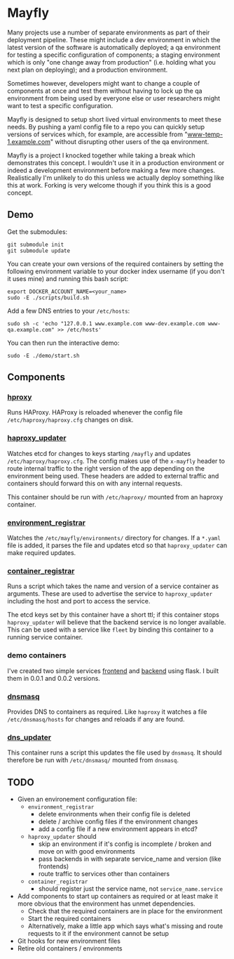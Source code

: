 # Mayfly

Many projects use a number of separate environments as part of their deployment 
pipeline.  These might include a dev environment in which the latest version of the
software is automatically deployed; a qa environment for testing a specific 
configuration of components; a staging environment which is only "one change away from
production" (i.e. holding what you next plan on deploying); and a production 
environment.

Sometimes however, developers might want to change a couple of components at once and
test them without having to lock up the qa environment from being used by everyone else
or user researchers might want to test a specific configuration.

Mayfly is designed to setup short lived virtual environments to meet these needs.  By 
pushing a yaml config file to a repo you can quickly setup versions of services which, 
for example, are accessible from "www-temp-1.example.com" without disrupting other users 
of the qa environment.

Mayfly is a project I knocked together while taking a break which demonstrates this 
concept.  I wouldn't use it in a production environment or indeed a development 
environment before making a few more changes.  Realistically I'm unlikely to do this
unless we actually deploy something like this at work.  Forking  is very welcome though
if you think this is a good concept.

## Demo

Get the submodules:

```
git submodule init
git submodule update
```

You can create your own versions of the required containers by setting the following 
environment variable to your docker index username (if you don't it uses mine) and 
running this bash script:

```
export DOCKER_ACCOUNT_NAME=<your_name>
sudo -E ./scripts/build.sh
```

Add a few DNS entries to your `/etc/hosts`:

```
sudo sh -c 'echo "127.0.0.1 www.example.com www-dev.example.com www-qa.example.com" >> /etc/hosts'
```

You can then run the interactive demo:

```
sudo -E ./demo/start.sh
```

## Components

### [hproxy](https://github.com/bewt85/docker-haproxy)
Runs HAProxy.  HAProxy is reloaded whenever the config file 
`/etc/haproxy/haproxy.cfg` changes on disk.

### [haproxy_updater](https://github.com/bewt85/mayfly-haproxy-updater)

Watches etcd for changes to keys starting `/mayfly` and updates 
`/etc/haproxy/haproxy.cfg`.  The config makes use of the `x-mayfly` header to 
route internal traffic to the right version of the app depending on the 
environment being used.  These headers are added to external traffic and 
containers should forward this on with any internal requests.

This container should be run with `/etc/haproxy/` mounted from an haproxy 
container.

### [environment_registrar](https://github.com/bewt85/mayfly-environment-registrar)

Watches the `/etc/mayfly/environments/` directory for changes.  If a `*.yaml` 
file is added, it parses the file and updates etcd so that `haproxy_updater`
can make required updates.

### [container_registrar](https://github.com/bewt85/mayfly-container-registrar)

Runs a script which takes the name and version of a service container as 
arguments.  These are used to advertise the service to `haproxy_updater` 
including the host and port to access the service.

The etcd keys set by this container have a short ttl; if this container stops
`haproxy_updater` will believe that the backend service is no longer 
available.  This can be used with a service like `fleet` by binding this 
container to a running service container.

### demo containers

I've created two simple services [frontend](https://github.com/bewt85/example-frontend) 
and [backend](https://github.com/bewt85/example-backend) using flask.  I built them 
in 0.0.1 and 0.0.2 versions.

### [dnsmasq](https://github.com/bewt85/docker-dnsmasq)

Provides DNS to containers as required.  Like `haproxy` it watches a file 
`/etc/dnsmasq/hosts` for changes and reloads if any are found.

### [dns_updater](https://github.com/bewt85/mayfly-dnsmasq-updater)

This container runs a script this updates the file used by `dnsmasq`.  It should
therefore be run with `/etc/dnsmasq/` mounted from `dnsmasq`.

## TODO

- Given an environement configuration file:
  - `environment_registrar`
    - delete environments when their config file is deleted
    - delete / archive config files if the environment changes
    - add a config file if a new environment appears in etcd?
  - `haproxy_updater` should
    - skip an environment if it's config is incomplete / broken and move on
      with good environments
    - pass backends in with separate service_name and version (like frontends)
    - route traffic to services other than containers
  - `container_registrar`
    - should register just the service name, not `service_name.service`
- Add components to start up containers as required or at least make it
  more obvious that the environment has unmet dependencies.
  - Check that the required containers are in place for the environment 
  - Start the required containers
  - Alternatively, make a little app which says what's missing and route
    requests to it if the environment cannot be setup
- Git hooks for new environment files
- Retire old containers / environments
